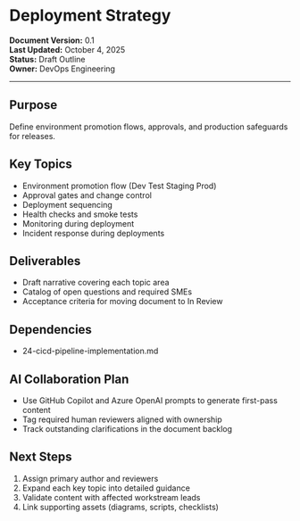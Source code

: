 # Deployment Strategy

**Document Version:** 0.1  
**Last Updated:** October 4, 2025  
**Status:** Draft Outline  
**Owner:** DevOps Engineering

---

## Purpose

Define environment promotion flows, approvals, and production safeguards for releases.

## Key Topics

- Environment promotion flow (Dev  Test  Staging  Prod)
- Approval gates and change control
- Deployment sequencing
- Health checks and smoke tests
- Monitoring during deployment
- Incident response during deployments

## Deliverables

- Draft narrative covering each topic area
- Catalog of open questions and required SMEs
- Acceptance criteria for moving document to In Review

## Dependencies

- 24-cicd-pipeline-implementation.md

## AI Collaboration Plan

- Use GitHub Copilot and Azure OpenAI prompts to generate first-pass content
- Tag required human reviewers aligned with ownership
- Track outstanding clarifications in the document backlog

## Next Steps

1. Assign primary author and reviewers
2. Expand each key topic into detailed guidance
3. Validate content with affected workstream leads
4. Link supporting assets (diagrams, scripts, checklists)
